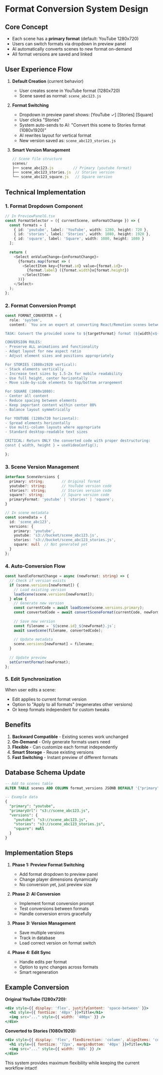 # Format Conversion System Design

## Core Concept
- Each scene has a **primary format** (default: YouTube 1280x720)
- Users can switch formats via dropdown in preview panel
- AI automatically converts scenes to new format on-demand
- All format versions are saved and linked

## User Experience Flow

1. **Default Creation** (current behavior)
   - User creates scene in YouTube format (1280x720)
   - Scene saved as normal: `scene_abc123.js`

2. **Format Switching**
   - Dropdown in preview panel shows: [YouTube ✓] [Stories] [Square]
   - User clicks "Stories"
   - System auto-sends to AI: "Convert this scene to Stories format (1080x1920)"
   - AI rewrites layout for vertical format
   - New version saved as: `scene_abc123_stories.js`

3. **Smart Version Management**
   ```typescript
   // Scene file structure
   scenes/
   ├── scene_abc123.js         // Primary (youtube format)
   ├── scene_abc123_stories.js  // Stories version
   └── scene_abc123_square.js   // Square version
   ```

## Technical Implementation

### 1. Format Dropdown Component
```typescript
// In PreviewPanelG.tsx
const FormatSelector = ({ currentScene, onFormatChange }) => {
  const formats = [
    { id: 'youtube', label: 'YouTube', width: 1280, height: 720 },
    { id: 'stories', label: 'Stories', width: 1080, height: 1920 },
    { id: 'square', label: 'Square', width: 1080, height: 1080 }
  ];
  
  return (
    <Select onValueChange={onFormatChange}>
      {formats.map(format => (
        <SelectItem key={format.id} value={format.id}>
          {format.label} ({format.width}x{format.height})
        </SelectItem>
      ))}
    </Select>
  );
};
```

### 2. Format Conversion Prompt
```typescript
const FORMAT_CONVERTER = {
  role: 'system',
  content: `You are an expert at converting React/Remotion scenes between different video formats.

TASK: Convert the provided scene to ${targetFormat} format (${width}x${height}).

CONVERSION RULES:
- Preserve ALL animations and functionality
- Adapt layout for new aspect ratio
- Adjust element sizes and positions appropriately

For STORIES (1080x1920 vertical):
- Stack elements vertically
- Increase text sizes by 1.5-2x for mobile readability
- Use full height, center horizontally
- Move side-by-side elements to top/bottom arrangement

For SQUARE (1080x1080):
- Center all content
- Reduce spacing between elements
- Keep important content within center 80%
- Balance layout symmetrically

For YOUTUBE (1280x720 horizontal):
- Spread elements horizontally
- Use multi-column layouts where appropriate
- Standard desktop-readable text sizes

CRITICAL: Return ONLY the converted code with proper destructuring:
const { width, height } = useVideoConfig();
`
};
```

### 3. Scene Version Management
```typescript
interface SceneVersions {
  primary: string;        // Original format
  youtube?: string;       // YouTube version code
  stories?: string;       // Stories version code  
  square?: string;        // Square version code
  primaryFormat: 'youtube' | 'stories' | 'square';
}

// In scene metadata
const sceneData = {
  id: 'scene_abc123',
  versions: {
    primary: 'youtube',
    youtube: 's3://bucket/scene_abc123.js',
    stories: 's3://bucket/scene_abc123_stories.js',
    square: null  // Not generated yet
  }
};
```

### 4. Auto-Conversion Flow
```typescript
const handleFormatChange = async (newFormat: string) => {
  // Check if version exists
  if (scene.versions[newFormat]) {
    // Load existing version
    loadScene(scene.versions[newFormat]);
  } else {
    // Generate new version
    const currentCode = await loadScene(scene.versions.primary);
    const convertedCode = await convertSceneFormat(currentCode, newFormat);
    
    // Save new version
    const filename = `${scene.id}_${newFormat}.js`;
    await saveScene(filename, convertedCode);
    
    // Update metadata
    scene.versions[newFormat] = filename;
  }
  
  // Update preview
  setCurrentFormat(newFormat);
};
```

### 5. Edit Synchronization
When user edits a scene:
- Edit applies to current format version
- Option to "Apply to all formats" (regenerates other versions)
- Or keep formats independent for custom tweaks

## Benefits

1. **Backward Compatible** - Existing scenes work unchanged
2. **On-Demand** - Only generate formats users need
3. **Flexible** - Can customize each format independently
4. **Smart Storage** - Reuse existing versions
5. **Fast Switching** - Instant preview of different formats

## Database Schema Update
```sql
-- Add to scenes table
ALTER TABLE scenes ADD COLUMN format_versions JSONB DEFAULT '{"primary": "youtube"}';

-- Example data
{
  "primary": "youtube",
  "primaryUrl": "s3://scene_abc123.js",
  "versions": {
    "youtube": "s3://scene_abc123.js",
    "stories": "s3://scene_abc123_stories.js",
    "square": null
  }
}
```

## Implementation Steps

1. **Phase 1: Preview Format Switching**
   - Add format dropdown to preview panel
   - Change player dimensions dynamically
   - No conversion yet, just preview size

2. **Phase 2: AI Conversion**
   - Implement format conversion prompt
   - Test conversions between formats
   - Handle conversion errors gracefully

3. **Phase 3: Version Management**  
   - Save multiple versions
   - Track in database
   - Load correct version on format switch

4. **Phase 4: Edit Sync**
   - Handle edits per format
   - Option to sync changes across formats
   - Smart regeneration

## Example Conversion

**Original YouTube (1280x720):**
```jsx
<div style={{ display: 'flex', justifyContent: 'space-between' }}>
  <h1 style={{ fontSize: '48px' }}>Title</h1>
  <img src="..." style={{ width: '400px' }} />
</div>
```

**Converted to Stories (1080x1920):**
```jsx
<div style={{ display: 'flex', flexDirection: 'column', alignItems: 'center' }}>
  <h1 style={{ fontSize: '72px', marginBottom: '40px' }}>Title</h1>
  <img src="..." style={{ width: '80%' }} />
</div>
```

This system provides maximum flexibility while keeping the current workflow intact!